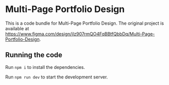 
  # Multi-Page Portfolio Design

  This is a code bundle for Multi-Page Portfolio Design. The original project is available at https://www.figma.com/design/jlz907rmQO4FqBBtfQbbDq/Multi-Page-Portfolio-Design.

  ## Running the code

  Run `npm i` to install the dependencies.

  Run `npm run dev` to start the development server.
  